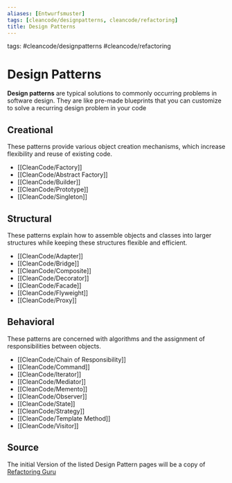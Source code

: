 ```yaml
---
aliases: [Entwurfsmuster]
tags: [cleancode/designpatterns, cleancode/refactoring]
title: Design Patterns
---
```

tags: #cleancode/designpatterns #cleancode/refactoring 

# Design Patterns
**Design patterns** are typical solutions to commonly occurring problems in software design. They are like pre-made blueprints that you can customize to solve a recurring design problem in your code
## Creational
These patterns provide various object creation mechanisms, which increase flexibility and reuse of existing code.
- [[CleanCode/Factory]]
- [[CleanCode/Abstract Factory]]
- [[CleanCode/Builder]]
- [[CleanCode/Prototype]]
- [[CleanCode/Singleton]]
## Structural
These patterns explain how to assemble objects and classes into larger structures while keeping these structures flexible and efficient.
- [[CleanCode/Adapter]]
- [[CleanCode/Bridge]]
- [[CleanCode/Composite]]
- [[CleanCode/Decorator]]
- [[CleanCode/Facade]]
- [[CleanCode/Flyweight]]
- [[CleanCode/Proxy]]
## Behavioral
These patterns are concerned with algorithms and the assignment of responsibilities between objects.
- [[CleanCode/Chain of Responsibility]]
- [[CleanCode/Command]]
- [[CleanCode/Iterator]]
- [[CleanCode/Mediator]]
- [[CleanCode/Memento]]
- [[CleanCode/Observer]]
- [[CleanCode/State]]
- [[CleanCode/Strategy]]
- [[CleanCode/Template Method]]
- [[CleanCode/Visitor]]

## Source
The initial Version of the listed Design Pattern pages will be a copy of [Refactoring Guru](https://refactoring.guru/design-patterns)